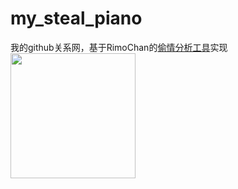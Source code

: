 # my_steal_piano
我的github关系网，基于RimoChan的[偷情分析工具](https://github.com/RimoChan/steal_piano)实现<br>
<a href="https://github.com/RimoChan"><img src="https://user-images.githubusercontent.com/29478722/172032562-9c53f205-7b3b-4568-9949-6909377d688d.png" width="200px"></a>
